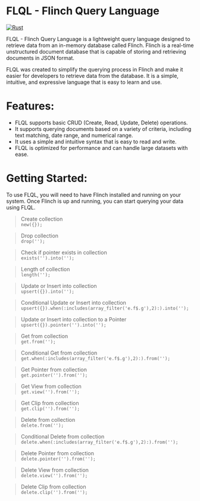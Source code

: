 # FLQL - Flinch Query Language

[![Rust](https://github.com/mjm918/dql/actions/workflows/rust.yml/badge.svg)](https://github.com/mjm918/dql/actions/workflows/rust.yml)

FLQL - Flinch Query Language is a lightweight query language designed to retrieve data from an in-memory database called Flinch. Flinch is a real-time unstructured document database that is capable of storing and retrieving documents in JSON format.

FLQL was created to simplify the querying process in Flinch and make it easier for developers to retrieve data from the database. It is a simple, intuitive, and expressive language that is easy to learn and use.

# Features:

- FLQL supports basic CRUD (Create, Read, Update, Delete) operations.
- It supports querying documents based on a variety of criteria, including text matching, date range, and numerical range.
- It uses a simple and intuitive syntax that is easy to read and write.
- FLQL is optimized for performance and can handle large datasets with ease.

# Getting Started:
To use FLQL, you will need to have Flinch installed and running on your system. Once Flinch is up and running, you can start querying your data using FLQL.

> Create collection <br>
`new({});` <br>

> Drop collection <br>
`drop('');` <br>

> Check if pointer exists in collection <br>
`exists('').into('');` <br>

> Length of collection <br>
`length('');` <br>

> Update or Insert into collection <br>
`upsert({}).into('');` <br>

> Conditional Update or Insert into collection <br>
`upsert({}).when(:includes(array_filter('e.f$.g'),2):).into('');` <br>

> Update or Insert into collection to a Pointer <br>
`upsert({}).pointer('').into('');` <br>

> Get from collection <br>
`get.from('');` <br>

> Conditional Get from collection <br>
`get.when(:includes(array_filter('e.f$.g'),2):).from('');` <br>

> Get Pointer from collection <br>
`get.pointer('').from('');` <br>

> Get View from collection <br>
`get.view('').from('');` <br>

> Get Clip from collection <br>
`get.clip('').from('');` <br>

> Delete from collection <br>
`delete.from('');` <br>

> Conditional Delete from collection <br>
`delete.when(:includes(array_filter('e.f$.g'),2):).from('');` <br>

> Delete Pointer from collection <br>
`delete.pointer('').from('');` <br>

> Delete View from collection <br>
`delete.view('').from('');` <br>

>Delete Clip from collection <br>
`delete.clip('').from('');` <br>

